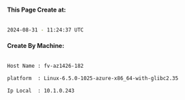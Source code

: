 
   
#### This Page Create at:

```bash

2024-08-31 - 11:24:37 UTC

```

#### Create By Machine:

```bash

Host Name : fv-az1426-182

platform  : Linux-6.5.0-1025-azure-x86_64-with-glibc2.35

Ip Local  : 10.1.0.243

```

